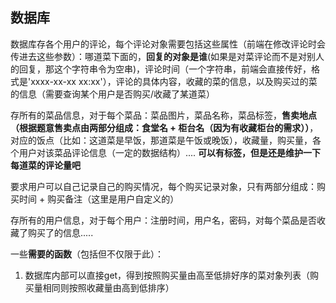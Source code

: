 ## 数据库

数据库存各个用户的评论，每个评论对象需要包括这些属性（前端在修改评论时会传进去这些参数）：哪道菜下面的，**回复的对象是谁**(如果是对菜评论而不是对别人的回复，那这个字符串令为空串)，评论时间（一个字符串，前端会直接传好，格式是'xxxx-xx-xx xx:xx'），评论的具体内容，收藏的菜的信息，以及购买过的菜的信息（需要查询某个用户是否购买/收藏了某道菜）



存所有的菜品信息，对于每个菜品：菜品图片，菜品名称，菜品标签，**售卖地点（根据题意售卖点由两部分组成：食堂名 + 柜台名（因为有收藏柜台的需求））**，对应的饭点（比如：这道菜是早饭，那道菜是午饭或晚饭），收藏量，购买量，各个用户对该菜品评论信息（一定的数据结构）....  **可以有标签，但是还是维护一下每道菜的评论量吧**



要求用户可以自己记录自己的购买情况，每个购买记录对象，只有两部分组成：购买时间 + 购买备注（这里是用户自定义的）



存所有的用户信息，对于每个用户：注册时间，用户名，密码，对每个菜品是否收藏了购买了的信息.....







一些**需要的函数**（包括但不仅限于此）：

1. 数据库内部可以直接get，得到按照购买量由高至低排好序的菜对象列表（购买量相同则按照收藏量由高到低排序）